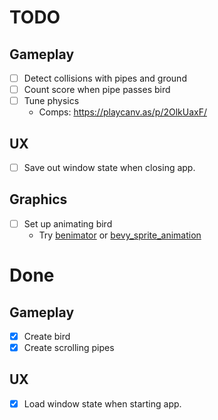 # TODO
## Gameplay
* [ ] Detect collisions with pipes and ground
* [ ] Count score when pipe passes bird
* [ ] Tune physics
  * Comps: https://playcanv.as/p/2OlkUaxF/

## UX
* [ ] Save out window state when closing app.

## Graphics
* [ ] Set up animating bird
  * Try [benimator](https://github.com/jcornaz/benimator) or [bevy_sprite_animation](https://github.com/PhaestusFox/bevy_sprite_animation)

# Done
## Gameplay
* [x] Create bird
* [x] Create scrolling pipes

## UX
* [x] Load window state when starting app.
